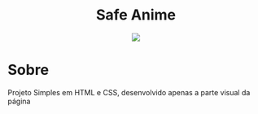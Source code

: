 <h1 align="center">
    Safe Anime
</h1>
<p align="center">
    <img src="https://user-images.githubusercontent.com/80048095/195715615-96ed87bd-e554-42ff-87fc-c0366895807e.png">
</p>

# Sobre
<p>
  Projeto Simples em HTML e CSS, desenvolvido apenas a parte visual da página
</p>
